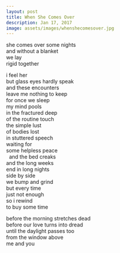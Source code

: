 ```yaml
---
layout: post
title: When She Comes Over
description: Jan 17, 2017
image: assets/images/whenshecomesover.jpg
---
```


she comes over some nights   
and without a blanket   
we lay   
rigid together   

i feel her   
but glass eyes hardly speak   
and these encounters   
leave me nothing to keep   
for once we sleep   
my mind pools   
in the fractured deep   
of the routine touch   
the simple lust   
of bodies lost   
in stuttered speech   
waiting for   
some helpless peace   
 
and the bed creaks   
and the long weeks   
end in long nights   
side by side   
we bump and grind   
but every time   
just not enough   
so i rewind   
to buy some time   

before the morning stretches dead   
before our love turns into dread   
until the daylight passes too   
from the window above   
me and you   
